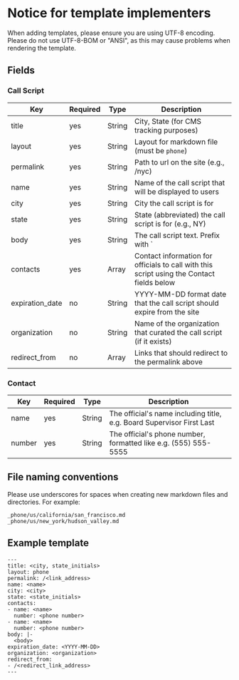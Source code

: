 # Notice for template implementers

When adding templates, please ensure you are using UTF-8 encoding. Please do not use UTF-8-BOM or "ANSI", as this may cause problems when rendering the template.

## Fields

### Call Script
| Key             | Required | Type   | Description                                                                               |
| --------------- | -------- | ------ | ----------------------------------------------------------------------------------------- |
| title           | yes      | String | City, State (for CMS tracking purposes)                                                   |
| layout          | yes      | String | Layout for markdown file (must be `phone`)                                                |
| permalink       | yes      | String | Path to url on the site (e.g., /nyc)                                                      |
| name            | yes      | String | Name of the call script that will be displayed to users                                   |
| city            | yes      | String | City the call script is for                                                               |
| state           | yes      | String | State (abbreviated) the call script is for (e.g., NY)                                     |
| body            | yes      | String | The call script text. Prefix with `|-` and indent underneath (e.g., see below)            |
| contacts        | yes      | Array  | Contact information for officials to call with this script using the Contact fields below |
| expiration_date | no       | String | YYYY-MM-DD format date that the call script should expire from the site                   |
| organization    | no       | String | Name of the organization that curated the call script (if it exists)                      |
| redirect_from   | no       | Array  | Links that should redirect to the permalink above                                         |

### Contact
| Key    | Required | Type   | Description                                                           |
| ------ | -------- | ------ | --------------------------------------------------------------------- |
| name   | yes      | String | The official's name including title, e.g. Board Supervisor First Last |
| number | yes      | String | The official's phone number, formatted like e.g. (555) 555-5555       |

## File naming conventions

Please use underscores for spaces when creating new markdown files and directories. For example:

```
_phone/us/california/san_francisco.md
_phone/us/new_york/hudson_valley.md
```

## Example template

```
---
title: <city, state_initials>
layout: phone
permalink: /<link_address>
name: <name>
city: <city>
state: <state_initials>
contacts:
- name: <name>
  number: <phone number>
- name: <name>
  number: <phone number>
body: |-
  <body>
expiration_date: <YYYY-MM-DD>
organization: <organization>  
redirect_from:
- /<redirect_link_address>
---
```

